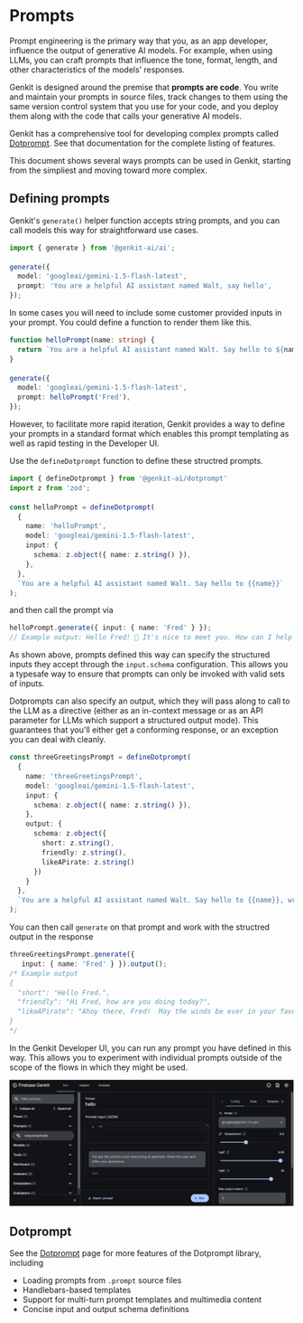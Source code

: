 # Prompts

Prompt engineering is the primary way that you, as an app developer, influence
the output of generative AI models. For example, when using LLMs, you can craft
prompts that influence the tone, format, length, and other characteristics of
the models’ responses.

Genkit is designed around the premise that **prompts are code**. You write and
maintain your prompts in source files, track changes to them using the same version
control system that you use for your code, and you deploy them along with the code
that calls your generative AI models.

Genkit has a comprehensive tool for developing complex prompts called [Dotprompt](./dotprompt.md). See that documentation for the complete listing of features.

This document shows several ways prompts can be used in Genkit, starting from the simpliest and moving toward more complex.

## Defining prompts

Genkit's `generate()` helper function accepts string prompts, and you can
call models this way for straightforward use cases.

```ts
import { generate } from '@genkit-ai/ai';

generate({
  model: 'googleai/gemini-1.5-flash-latest',
  prompt: 'You are a helpful AI assistant named Walt, say hello',
});
```

In some cases you will need to include some customer provided inputs in your prompt.
You could define a function to render them like this.

```ts
function helloPrompt(name: string) {
  return `You are a helpful AI assistant named Walt. Say hello to ${name}.`;
}

generate({
  model: 'googleai/gemini-1.5-flash-latest',
  prompt: helloPrompt('Fred'),
});
```

However, to facilitate more rapid iteration, Genkit provides a way to define your prompts in a standard format which enables this prompt templating as well as rapid testing in the Developer UI.

Use the `defineDotprompt` function to define these structred prompts.

```ts
import { defineDotprompt } from '@genkit-ai/dotprompt'
import z from 'zod';

const helloPrompt = defineDotprompt(
  {
    name: 'helloPrompt',
    model: 'googleai/gemini-1.5-flash-latest',
    input: {
      schema: z.object({ name: z.string() }),
    },
  },
  `You are a helpful AI assistant named Walt. Say hello to {{name}}`
);
```

and then call the prompt via

```ts
helloPrompt.generate({ input: { name: 'Fred' } });
// Example output: Hello Fred! 👋 It's nice to meet you. How can I help you today? 😊
```

As shown above, prompts defined this way can specify the structured inputs they accept through the `input.schema` configuration.  This allows you a typesafe way to ensure that prompts can only be invoked with valid sets of inputs.

Dotprompts can also specify an output, which they will pass along to call to the LLM as a directive (either as an in-context message or as an API parameter for LLMs which support a structured output mode). This guarantees that you'll either get a conforming response, or an exception you can deal with cleanly.

```ts
const threeGreetingsPrompt = defineDotprompt(
  {
    name: 'threeGreetingsPrompt',
    model: 'googleai/gemini-1.5-flash-latest',
    input: {
      schema: z.object({ name: z.string() }),
    },
    output: {
      schema: z.object({
        short: z.string(),
        friendly: z.string(),
        likeAPirate: z.string()
      })    
    }
  },
  `You are a helpful AI assistant named Walt. Say hello to {{name}}, write a response for each of the styles requested`
);
```

You can then call `generate` on that prompt and work with the structred output in the response

```ts
threeGreetingsPrompt.generate({
   input: { name: 'Fred' } }).output();
/* Example output
{
  "short": "Hello Fred.",
  "friendly": "Hi Fred, how are you doing today?",
  "likeAPirate": "Ahoy there, Fred!  May the winds be ever in your favor!"
}
*/
```

In the Genkit Developer UI, you can run any prompt you have defined in this way.  This allows you to experiment with individual prompts outside of the scope of
the flows in which they might be used.

<img src="resources/prompts-in-developer-ui.png" alt="The developer UI showing JSON response to the threeGreetingsPrompt" class="screenshot-attempt-right">

## Dotprompt

See the [Dotprompt](./dotprompt.md) page for more features of the Dotprompt library, including

- Loading prompts from `.prompt` source files
- Handlebars-based templates
- Support for multi-turn prompt templates and multimedia content
- Concise input and output schema definitions
